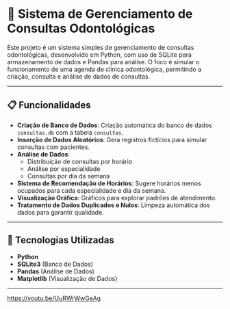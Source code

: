 # 📅 Sistema de Gerenciamento de Consultas Odontológicas

Este projeto é um sistema simples de gerenciamento de consultas odontológicas, desenvolvido em Python, com uso de SQLite para armazenamento de dados e Pandas para análise. O foco é simular o funcionamento de uma agenda de clínica odontológica, permitindo a criação, consulta e análise de dados de consultas.

---

## 📋 Funcionalidades

- **Criação de Banco de Dados**: Criação automática do banco de dados `consultas.db` com a tabela `consultas`.
- **Inserção de Dados Aleatórios**: Gera registros fictícios para simular consultas com pacientes.
- **Análise de Dados**:
  - Distribuição de consultas por horário
  - Análise por especialidade
  - Consultas por dia da semana
- **Sistema de Recomendação de Horários**: Sugere horários menos ocupados para cada especialidade e dia da semana.
- **Visualização Gráfica**: Gráficos para explorar padrões de atendimento.
- **Tratamento de Dados Duplicados e Nulos**: Limpeza automática dos dados para garantir qualidade.

---

## 🚀 Tecnologias Utilizadas

- **Python** 
- **SQLite3** (Banco de Dados)
- **Pandas** (Análise de Dados)
- **Matplotlib** (Visualização de Dados)

---


https://youtu.be/UuRWrWwGeAg
